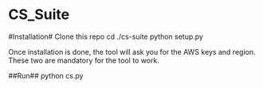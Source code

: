 # CS_Suite
#Installation# 
Clone this repo
cd ./cs-suite
python setup.py

Once installation is done, the tool will ask you for the AWS keys and region. These two are mandatory for the tool to work.

##Run##
python cs.py
